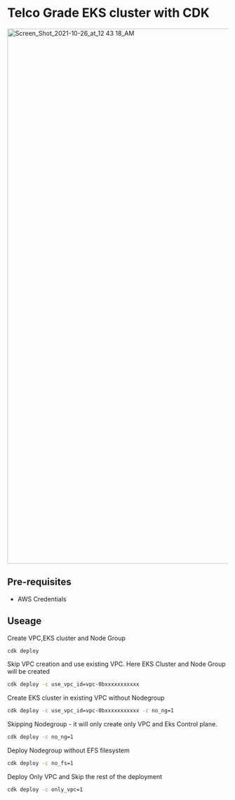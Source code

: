 # Telco Grade EKS cluster with CDK

<img width="1220" alt="Screen_Shot_2021-10-26_at_12 43 18_AM" src="https://user-images.githubusercontent.com/8691485/139601728-2230f06e-f2a8-4046-937f-5993e7125840.png">

## Pre-requisites

- AWS Credentials

## Useage

Create VPC,EKS cluster and Node Group

```bash
cdk deploy

```

Skip VPC creation and  use existing VPC. Here EKS Cluster and Node Group will be created 

```bash
cdk deploy -c use_vpc_id=vpc-0bxxxxxxxxxxx

```

Create EKS cluster in existing VPC without Nodegroup

```bash
cdk deploy -c use_vpc_id=vpc-0bxxxxxxxxxxx -c no_ng=1

```

Skipping Nodegroup - it will only create only VPC and Eks Control plane.

```bash
cdk deploy -c no_ng=1
```

Deploy Nodegroup without EFS filesystem

```bash
cdk deploy -c no_fs=1
```

Deploy Only VPC and Skip the rest of the deployment

```bash
cdk deploy -c only_vpc=1
```

